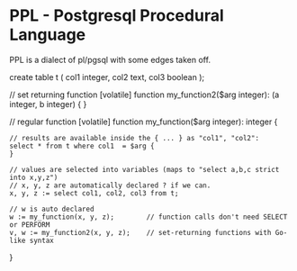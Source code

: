 # PPL - Postgresql Procedural Language

PPL is a dialect of pl/pgsql with some edges taken off.

create table t (
   col1 integer,
   col2 text,
   col3 boolean
);

// set returning function
[volatile] function my_function2($arg integer): (a integer, b integer) {
}

// regular function
[volatile] function my_function($arg integer): integer {

    // results are available inside the { ... } as "col1", "col2":
    select * from t where col1  = $arg {
    }

    // values are selected into variables (maps to "select a,b,c strict into x,y,z")
    // x, y, z are automatically declared ? if we can.
    x, y, z := select col1, col2, col3 from t;

    // w is auto declared
    w := my_function(x, y, z);        // function calls don't need SELECT or PERFORM 
    v, w := my_function2(x, y, z);    // set-returning functions with Go-like syntax 
}